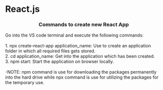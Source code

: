 # React.js

<h3 align='center'>Commands to create new React App</h3>
Go into the VS code terminal and execute the following commands:<br><br>
1. npx create-react-app application_name: Use to create an application folder in which all required files gets stored.
<br>
2. cd application_name: Get into the application which has been created.
<br>
3. npm start: Start the application on browser locally.
<br>
<br>
-NOTE: npm command is use for downloading the packages permanently into the hard drive while npx command is use for utilizing the packages for the temporary use.
